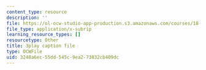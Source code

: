 ```yaml
---
content_type: resource
description: ''
file: https://ol-ocw-studio-app-production.s3.amazonaws.com/courses/18-06sc-linear-algebra-fall-2011/3248a6ec55dd545c9ea273832cb409dc_cfn2ZUuWPd0.vtt
file_type: application/x-subrip
learning_resource_types: []
resourcetype: Other
title: 3play caption file
type: OCWFile
uid: 3248a6ec-55dd-545c-9ea2-73832cb409dc
---
```


